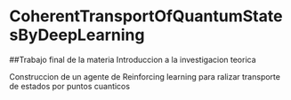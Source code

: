 # CoherentTransportOfQuantumStatesByDeepLearning

##Trabajo final de la materia Introduccion a la investigacion teorica

Construccion de un agente de Reinforcing learning para ralizar transporte de estados por puntos cuanticos
